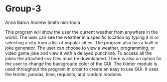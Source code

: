 # Group-3

Anna Baron
Andrew Smith
nick
India

This program will show the user the current weather from anywhere in the world.
The user can see the weather in a specific location by typing it in or selecting a city from a list of popular cities.
The program also has a built in joke generator. The user can choose to view a weather, programming, or video game joke and view it with a delayed punchline.
To access all the jokes the attached csv files must be downloaded.
There is also an option for the user to change the background color of the GUI.
The tkinter module is used throughout the program in order to create an easy to use GUI.
It uses the tkinter, pandas, time, requests, and random modules.
